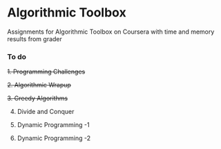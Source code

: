 
# Algorithmic Toolbox
Assignments for Algorithmic Toolbox on Coursera with time and memory results from grader </br>

### To do

~~1. Programming Challenges~~

~~2. Algorithmic Wrapup~~

~~3. Greedy Algorithms~~

4. Divide and Conquer

5. Dynamic Programming -1

6. Dynamic Programming -2

